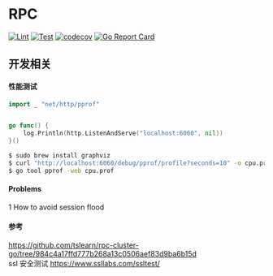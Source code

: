 # RPC
[![Lint](https://github.com/rpccloud/rpc/workflows/Lint/badge.svg)](https://github.com/rpccloud/rpc/actions?query=workflow%3ALint)
[![Test](https://github.com/rpccloud/rpc/workflows/Test/badge.svg)](https://github.com/rpccloud/rpc/actions?query=workflow%3ATest)
[![codecov](https://codecov.io/gh/rpccloud/rpc/branch/master/graph/badge.svg)](https://codecov.io/gh/rpccloud/rpc)
[![Go Report Card](https://goreportcard.com/badge/github.com/rpccloud/rpc)](https://goreportcard.com/report/github.com/rpccloud/rpc)

## 开发相关
#### 性能测试
```go
import _ "net/http/pprof"


go func() {
	log.Println(http.ListenAndServe("localhost:6060", nil))
}()
```

```bash
$ sudo brew install graphviz
$ curl "http://localhost:6060/debug/pprof/profile?seconds=10" -o cpu.prof
$ go tool pprof -web cpu.prof
```

#### Problems
1 How to avoid session flood <br>

#### 参考
https://github.com/tslearn/rpc-cluster-go/tree/984c4a17ffd777b268a13c0506aef83d9ba6b15d <br>
ssl 安全测试 https://www.ssllabs.com/ssltest/ <br>
